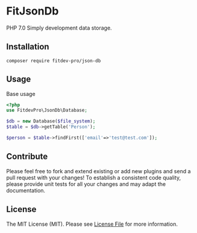 # FitJsonDb

PHP 7.0 Simply development data storage.

## Installation

```
composer require fitdev-pro/json-db
```

## Usage

Base usage
```php
<?php
use FitdevPro\JsonDb\Database;

$db = new Database($file_system);
$table = $db->getTable('Person');

$person = $table->findFirst(['email'=>'test@test.com']);
```

## Contribute

Please feel free to fork and extend existing or add new plugins and send a pull request with your changes!
To establish a consistent code quality, please provide unit tests for all your changes and may adapt the documentation.

## License

The MIT License (MIT). Please see [License File](https://github.com/fitdev-pro/json-db/blob/master/LISENCE) for more information.

